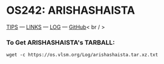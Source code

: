 # OS242: ARISHASHAISTA
[TIPS](https://cbkadal.github.io/os242/TIPS/) — [LINKS](https://cbkadal.github.io/os242/LINKS/) — [LOG](https://arishashaista.github.io/os242/TXT/mylog.txt) — [GitHub](https://github.com/arishashaista/os242/)< br / >



### To Get ARISHASHAISTA's TARBALL:
```
wget -c https://os.vlsm.org/Log/arishashaista.tar.xz.txt

```


